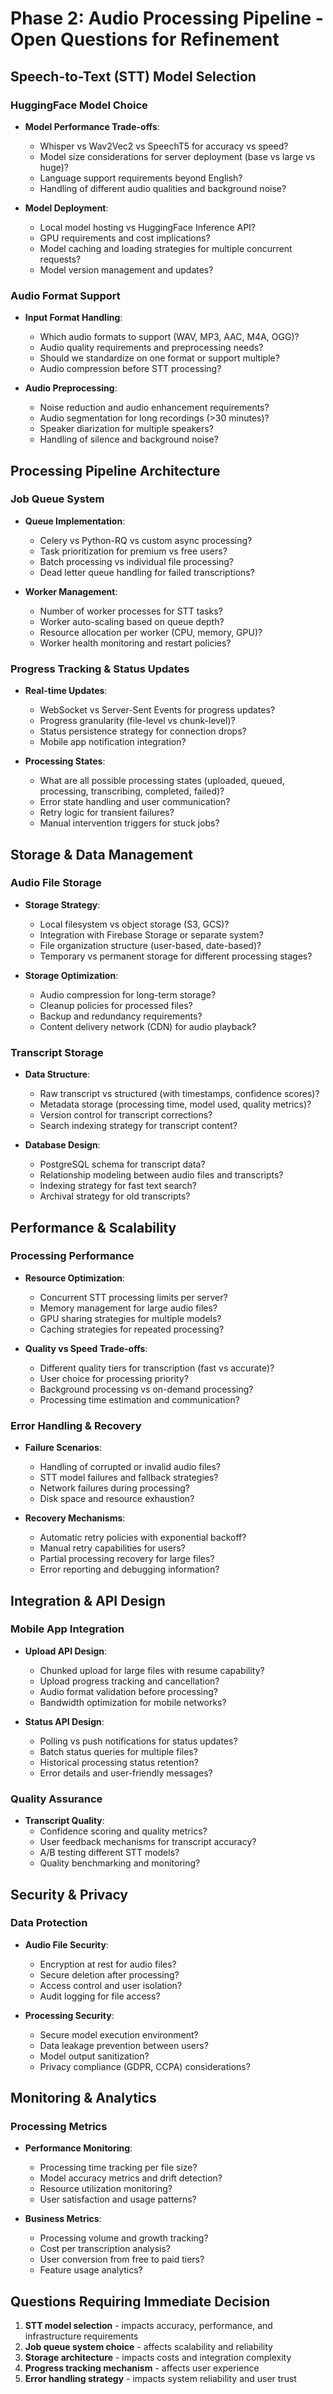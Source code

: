 # Phase 2: Audio Processing Pipeline - Open Questions for Refinement

## Speech-to-Text (STT) Model Selection

### HuggingFace Model Choice
- **Model Performance Trade-offs**:
  - Whisper vs Wav2Vec2 vs SpeechT5 for accuracy vs speed?
  - Model size considerations for server deployment (base vs large vs huge)?
  - Language support requirements beyond English?
  - Handling of different audio qualities and background noise?

- **Model Deployment**:
  - Local model hosting vs HuggingFace Inference API?
  - GPU requirements and cost implications?
  - Model caching and loading strategies for multiple concurrent requests?
  - Model version management and updates?

### Audio Format Support
- **Input Format Handling**:
  - Which audio formats to support (WAV, MP3, AAC, M4A, OGG)?
  - Audio quality requirements and preprocessing needs?
  - Should we standardize on one format or support multiple?
  - Audio compression before STT processing?

- **Audio Preprocessing**:
  - Noise reduction and audio enhancement requirements?
  - Audio segmentation for long recordings (>30 minutes)?
  - Speaker diarization for multiple speakers?
  - Handling of silence and background noise?

## Processing Pipeline Architecture

### Job Queue System
- **Queue Implementation**:
  - Celery vs Python-RQ vs custom async processing?
  - Task prioritization for premium vs free users?
  - Batch processing vs individual file processing?
  - Dead letter queue handling for failed transcriptions?

- **Worker Management**:
  - Number of worker processes for STT tasks?
  - Worker auto-scaling based on queue depth?
  - Resource allocation per worker (CPU, memory, GPU)?
  - Worker health monitoring and restart policies?

### Progress Tracking & Status Updates
- **Real-time Updates**:
  - WebSocket vs Server-Sent Events for progress updates?
  - Progress granularity (file-level vs chunk-level)?
  - Status persistence strategy for connection drops?
  - Mobile app notification integration?

- **Processing States**:
  - What are all possible processing states (uploaded, queued, processing, transcribing, completed, failed)?
  - Error state handling and user communication?
  - Retry logic for transient failures?
  - Manual intervention triggers for stuck jobs?

## Storage & Data Management

### Audio File Storage
- **Storage Strategy**:
  - Local filesystem vs object storage (S3, GCS)?
  - Integration with Firebase Storage or separate system?
  - File organization structure (user-based, date-based)?
  - Temporary vs permanent storage for different processing stages?

- **Storage Optimization**:
  - Audio compression for long-term storage?
  - Cleanup policies for processed files?
  - Backup and redundancy requirements?
  - Content delivery network (CDN) for audio playback?

### Transcript Storage
- **Data Structure**:
  - Raw transcript vs structured (with timestamps, confidence scores)?
  - Metadata storage (processing time, model used, quality metrics)?
  - Version control for transcript corrections?
  - Search indexing strategy for transcript content?

- **Database Design**:
  - PostgreSQL schema for transcript data?
  - Relationship modeling between audio files and transcripts?
  - Indexing strategy for fast text search?
  - Archival strategy for old transcripts?

## Performance & Scalability

### Processing Performance
- **Resource Optimization**:
  - Concurrent STT processing limits per server?
  - Memory management for large audio files?
  - GPU sharing strategies for multiple models?
  - Caching strategies for repeated processing?

- **Quality vs Speed Trade-offs**:
  - Different quality tiers for transcription (fast vs accurate)?
  - User choice for processing priority?
  - Background processing vs on-demand processing?
  - Processing time estimation and communication?

### Error Handling & Recovery
- **Failure Scenarios**:
  - Handling of corrupted or invalid audio files?
  - STT model failures and fallback strategies?
  - Network failures during processing?
  - Disk space and resource exhaustion?

- **Recovery Mechanisms**:
  - Automatic retry policies with exponential backoff?
  - Manual retry capabilities for users?
  - Partial processing recovery for large files?
  - Error reporting and debugging information?

## Integration & API Design

### Mobile App Integration
- **Upload API Design**:
  - Chunked upload for large files with resume capability?
  - Upload progress tracking and cancellation?
  - Audio format validation before processing?
  - Bandwidth optimization for mobile networks?

- **Status API Design**:
  - Polling vs push notifications for status updates?
  - Batch status queries for multiple files?
  - Historical processing status retention?
  - Error details and user-friendly messages?

### Quality Assurance
- **Transcript Quality**:
  - Confidence scoring and quality metrics?
  - User feedback mechanisms for transcript accuracy?
  - A/B testing different STT models?
  - Quality benchmarking and monitoring?

## Security & Privacy

### Data Protection
- **Audio File Security**:
  - Encryption at rest for audio files?
  - Secure deletion after processing?
  - Access control and user isolation?
  - Audit logging for file access?

- **Processing Security**:
  - Secure model execution environment?
  - Data leakage prevention between users?
  - Model output sanitization?
  - Privacy compliance (GDPR, CCPA) considerations?

## Monitoring & Analytics

### Processing Metrics
- **Performance Monitoring**:
  - Processing time tracking per file size?
  - Model accuracy metrics and drift detection?
  - Resource utilization monitoring?
  - User satisfaction and usage patterns?

- **Business Metrics**:
  - Processing volume and growth tracking?
  - Cost per transcription analysis?
  - User conversion from free to paid tiers?
  - Feature usage analytics?

## Questions Requiring Immediate Decision
1. **STT model selection** - impacts accuracy, performance, and infrastructure requirements
2. **Job queue system choice** - affects scalability and reliability
3. **Storage architecture** - impacts costs and integration complexity
4. **Progress tracking mechanism** - affects user experience
5. **Error handling strategy** - impacts system reliability and user trust